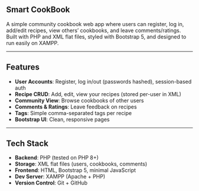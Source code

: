 ## Smart CookBook

A simple community cookbook web app where users can register, log in, add/edit recipes, view others’ cookbooks, and leave comments/ratings.  
Built with PHP and XML flat files, styled with Bootstrap 5, and designed to run easily on XAMPP.

---

## Features

- **User Accounts**: Register, log in/out (passwords hashed), session-based auth
- **Recipe CRUD**: Add, edit, view your recipes (stored per-user in XML)
- **Community View**: Browse cookbooks of other users
- **Comments & Ratings**: Leave feedback on recipes
- **Tags**: Simple comma-separated tags per recipe
- **Bootstrap UI**: Clean, responsive pages

---

## Tech Stack

- **Backend**: PHP (tested on PHP 8+)
- **Storage**: XML flat files (users, cookbooks, comments)
- **Frontend**: HTML, Bootstrap 5, minimal JavaScript
- **Dev Server**: XAMPP (Apache + PHP)
- **Version Control**: Git + GitHub  
